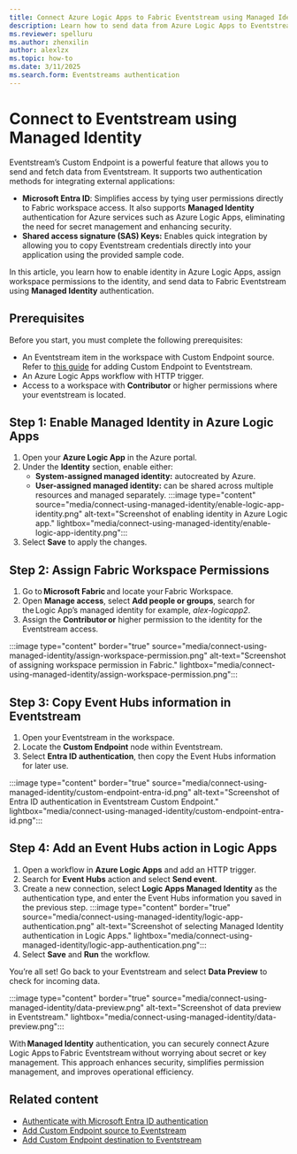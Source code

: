 ```yaml
---
title: Connect Azure Logic Apps to Fabric Eventstream using Managed Identity
description: Learn how to send data from Azure Logic Apps to Eventstream using Managed Identity authentication.
ms.reviewer: spelluru
ms.author: zhenxilin
author: alexlzx
ms.topic: how-to
ms.date: 3/11/2025
ms.search.form: Eventstreams authentication
---
```


# Connect to Eventstream using Managed Identity

Eventstream’s Custom Endpoint is a powerful feature that allows you to send and fetch data from Eventstream. It supports two authentication methods for integrating external applications:

- **Microsoft Entra ID**: Simplifies access by tying user permissions directly to Fabric workspace access. It also supports **Managed Identity** authentication for Azure services such as Azure Logic Apps, eliminating the need for secret management and enhancing security.
- **Shared access signature (SAS) Keys:** Enables quick integration by allowing you to copy Eventstream credentials directly into your application using the provided sample code.

In this article, you learn how to enable identity in Azure Logic Apps, assign workspace permissions to the identity, and send data to Fabric Eventstream using **Managed Identity** authentication.

## Prerequisites

Before you start, you must complete the following prerequisites:

- An Eventstream item in the workspace with Custom Endpoint source. Refer to [this guide](add-source-custom-app.md) for adding Custom Endpoint to Eventstream.
- An Azure Logic Apps workflow with HTTP trigger.
- Access to a workspace with **Contributor** or higher permissions where your eventstream is located.

## Step 1: Enable Managed Identity in Azure Logic Apps

1. Open your **Azure Logic App** in the Azure portal.
2. Under the **Identity** section, enable either:
   - **System-assigned managed identity:** autocreated by Azure.
   - **User-assigned managed identity:** can be shared across multiple resources and managed separately.
    :::image type="content" source="media/connect-using-managed-identity/enable-logic-app-identity.png" alt-text="Screenshot of enabling identity in Azure Logic app." lightbox="media/connect-using-managed-identity/enable-logic-app-identity.png":::
3. Select **Save** to apply the changes.

## Step 2: Assign Fabric Workspace Permissions

1. Go to **Microsoft Fabric** and locate your Fabric Workspace.
2. Open **Manage access**, select **Add people or groups**, search for the Logic App’s managed identity for example, *alex-logicapp2*.
3. Assign the **Contributor or** higher permission to the identity for the Eventstream access.

:::image type="content" border="true" source="media/connect-using-managed-identity/assign-workspace-permission.png" alt-text="Screenshot of assigning workspace permission in Fabric." lightbox="media/connect-using-managed-identity/assign-workspace-permission.png":::

## Step 3: Copy Event Hubs information in Eventstream

1. Open your Eventstream in the workspace.
2. Locate the **Custom Endpoint** node within Eventstream.
3. Select **Entra ID authentication**, then copy the Event Hubs information for later use.  

:::image type="content" border="true" source="media/connect-using-managed-identity/custom-endpoint-entra-id.png" alt-text="Screenshot of Entra ID authentication in Eventstream Custom Endpoint." lightbox="media/connect-using-managed-identity/custom-endpoint-entra-id.png":::

## Step 4:  Add an Event Hubs action in Logic Apps

1. Open a workflow in **Azure Logic Apps** and add an HTTP trigger.
2. Search for **Event Hubs** action and select **Send event**.
3. Create a new connection, select **Logic Apps Managed Identity** as the authentication type, and enter the Event Hubs information you saved in the previous step.
    :::image type="content" border="true" source="media/connect-using-managed-identity/logic-app-authentication.png" alt-text="Screenshot of selecting Managed Identity authentication in Logic Apps." lightbox="media/connect-using-managed-identity/logic-app-authentication.png":::
4. Select **Save** and **Run** the workflow.  

You’re all set! Go back to your Eventstream and select **Data Preview** to check for incoming data.

:::image type="content" border="true" source="media/connect-using-managed-identity/data-preview.png" alt-text="Screenshot of data preview in Eventstream." lightbox="media/connect-using-managed-identity/data-preview.png":::

With **Managed Identity** authentication, you can securely connect Azure Logic Apps to Fabric Eventstream without worrying about secret or key management. This approach enhances security, simplifies permission management, and improves operational efficiency.

## Related content

- [Authenticate with Microsoft Entra ID authentication](./custom-endpoint-entra-id-auth.md)
- [Add Custom Endpoint source to Eventstream](./add-source-custom-app.md)
- [Add Custom Endpoint destination to Eventstream](./add-destination-custom-app.md)
